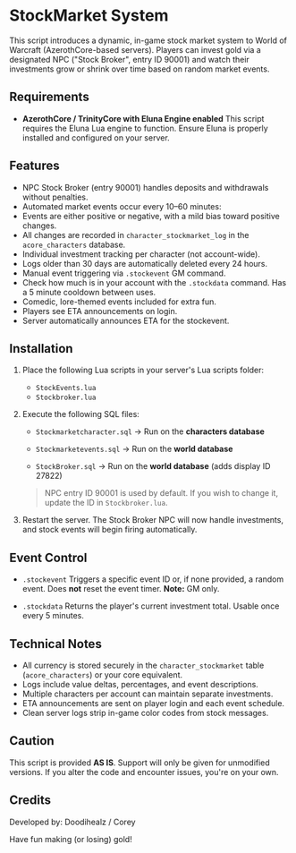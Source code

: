 # StockMarket System

This script introduces a dynamic, in-game stock market system to World of Warcraft (AzerothCore-based servers). Players can invest gold via a designated NPC ("Stock Broker", entry ID 90001) and watch their investments grow or shrink over time based on random market events.

## Requirements

* **AzerothCore / TrinityCore with Eluna Engine enabled**
  This script requires the Eluna Lua engine to function. Ensure Eluna is properly installed and configured on your server.

## Features

* NPC Stock Broker (entry 90001) handles deposits and withdrawals without penalties.
* Automated market events occur every 10–60 minutes:
* Events are either positive or negative, with a mild bias toward positive changes.
* All changes are recorded in `character_stockmarket_log` in the `acore_characters` database.
* Individual investment tracking per character (not account-wide).
* Logs older than 30 days are automatically deleted every 24 hours.
* Manual event triggering via `.stockevent` GM command.
* Check how much is in your account with the `.stockdata` command. Has a 5 minute cooldown between uses.
* Comedic, lore-themed events included for extra fun.
* Players see ETA announcements on login.
* Server automatically announces ETA for the stockevent.

## Installation

1. Place the following Lua scripts in your server's Lua scripts folder:

   * `StockEvents.lua`
   * `Stockbroker.lua`

2. Execute the following SQL files:

   * `Stockmarketcharacter.sql` → Run on the **characters database**

   * `Stockmarketevents.sql` → Run on the **world database**

   * `StockBroker.sql` → Run on the **world database** (adds display ID 27822)

   > NPC entry ID 90001 is used by default. If you wish to change it, update the ID in `Stockbroker.lua`.

3. Restart the server. The Stock Broker NPC will now handle investments, and stock events will begin firing automatically.

## Event Control

* `.stockevent`
  Triggers a specific event ID or, if none provided, a random event. Does **not** reset the event timer.
  **Note:** GM only.

* `.stockdata`
  Returns the player's current investment total. Usable once every 5 minutes.

## Technical Notes

* All currency is stored securely in the `character_stockmarket` table (`acore_characters`) or your core equivalent.
* Logs include value deltas, percentages, and event descriptions.
* Multiple characters per account can maintain separate investments.
* ETA announcements are sent on player login and each event schedule.
* Clean server logs strip in-game color codes from stock messages.

## Caution

This script is provided **AS IS**. Support will only be given for unmodified versions. If you alter the code and encounter issues, you're on your own.

## Credits

Developed by:
Doodihealz / Corey

Have fun making (or losing) gold!

